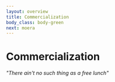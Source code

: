 ```yaml
---
layout: overview
title: Commercialization
body_class: body-green
next: moera
---
```


# Commercialization

*"There ain't no such thing as a free lunch"*

